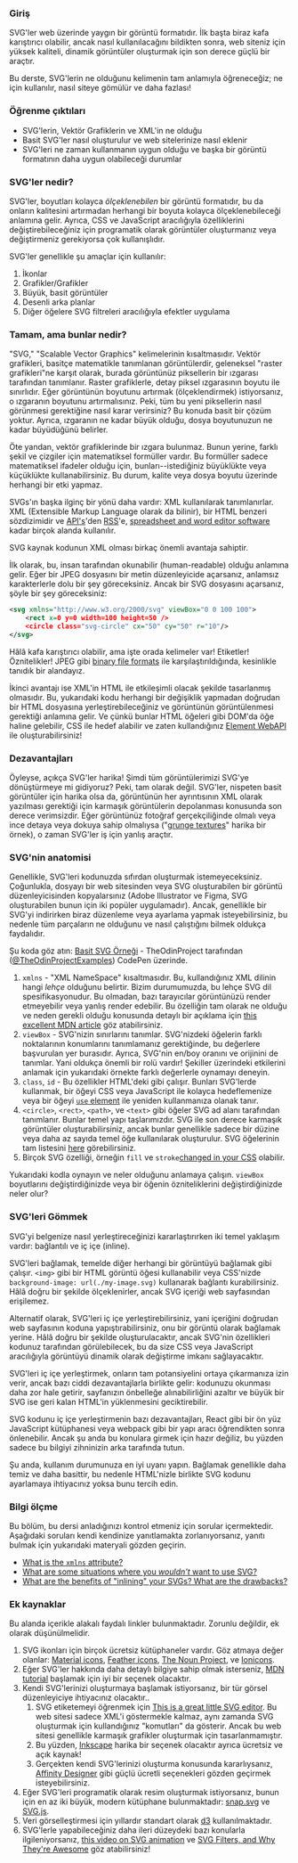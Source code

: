 ### Giriş

SVG'ler web üzerinde yaygın bir görüntü formatıdır. İlk başta biraz kafa karıştırıcı olabilir, ancak nasıl kullanılacağını bildikten sonra, web siteniz için yüksek kaliteli, dinamik görüntüler oluşturmak için son derece güçlü bir araçtır.

Bu derste, SVG'lerin ne olduğunu kelimenin tam anlamıyla öğreneceğiz; ne için kullanılır, nasıl siteye gömülür ve daha fazlası!

### Öğrenme çıktıları

- SVG'lerin, Vektör Grafiklerin ve XML'in ne olduğu
- Basit SVG'ler nasıl oluşturulur ve web sitelerinize nasıl eklenir
- SVG'leri ne zaman kullanmanın uygun olduğu ve başka bir görüntü formatının daha uygun olabileceği durumlar

### SVG'ler nedir?

SVG'ler, boyutları kolayca _ölçeklenebilen_ bir görüntü formatıdır, bu da onların kalitesini artırmadan herhangi bir boyuta kolayca ölçeklenebileceği anlamına gelir. Ayrıca, CSS ve JavaScript aracılığıyla özelliklerini değiştirebileceğiniz için programatik olarak görüntüler oluşturmanız veya değiştirmeniz gerekiyorsa çok kullanışlıdır.

SVG'ler genellikle şu amaçlar için kullanılır:

1. İkonlar
2. Grafikler/Grafikler
3. Büyük, basit görüntüler
4. Desenli arka planlar
5. Diğer öğelere SVG filtreleri aracılığıyla efektler uygulama

### Tamam, ama bunlar nedir?


"SVG," "Scalable Vector Graphics" kelimelerinin kısaltmasıdır. Vektör grafikleri, basitçe matematikle tanımlanan görüntülerdir, geleneksel "raster grafikleri"ne karşıt olarak, burada görüntünüz piksellerin bir ızgarası tarafından tanımlanır. Raster grafiklerle, detay piksel ızgarasının boyutu ile sınırlıdır. Eğer görüntünün boyutunu artırmak (ölçeklendirmek) istiyorsanız, o ızgaranın boyutunu artırmalısınız. Peki, tüm bu yeni piksellerin nasıl görünmesi gerektiğine nasıl karar verirsiniz? Bu konuda basit bir çözüm yoktur. Ayrıca, ızgaranın ne kadar büyük olduğu, dosya boyutunuzun ne kadar büyüdüğünü belirler.

Öte yandan, vektör grafiklerinde bir ızgara bulunmaz. Bunun yerine, farklı şekil ve çizgiler için matematiksel formüller vardır. Bu formüller sadece matematiksel ifadeler olduğu için, bunları--istediğiniz büyüklükte veya küçüklükte kullanabilirsiniz. Bu durum, kalite veya dosya boyutu üzerinde herhangi bir etki yapmaz.

SVGs'ın başka ilginç bir yönü daha vardır: XML kullanılarak tanımlanırlar. XML (Extensible Markup Language olarak da bilinir), bir HTML benzeri sözdizimidir ve [API's](https://en.wikipedia.org/wiki/API)'den [RSS](https://en.wikipedia.org/wiki/RSS)'e, [spreadsheet and word editor software](https://en.wikipedia.org/wiki/Office_Open_XML) kadar birçok alanda kullanılır.

SVG kaynak kodunun XML olması birkaç önemli avantaja sahiptir.

İlk olarak, bu, insan tarafından okunabilir (human-readable) olduğu anlamına gelir. Eğer bir JPEG dosyasını bir metin düzenleyicide açarsanız, anlamsız karakterlerle dolu bir şey göreceksiniz. Ancak bir SVG dosyasını açarsanız, şöyle bir şey göreceksiniz:

```xml
<svg xmlns="http://www.w3.org/2000/svg" viewBox="0 0 100 100">
    <rect x=0 y=0 width=100 height=50 />
    <circle class="svg-circle" cx="50" cy="50" r="10"/>
</svg>
```

Hâlâ kafa karıştırıcı olabilir, ama işte orada kelimeler var! Etiketler! Öznitelikler! JPEG gibi [binary file formats](https://en.wikipedia.org/wiki/Binary_file) ile karşılaştırıldığında, kesinlikle tanıdık bir alandayız.

İkinci avantajı ise XML'in HTML ile etkileşimli olacak şekilde tasarlanmış olmasıdır. Bu, yukarıdaki kodu herhangi bir değişiklik yapmadan doğrudan bir HTML dosyasına yerleştirebileceğiniz ve görüntünün görüntülenmesi gerektiği anlamına gelir. Ve çünkü bunlar HTML öğeleri gibi DOM'da öğe haline gelebilir, CSS ile hedef alabilir ve zaten kullandığınız [Element WebAPI](https://developer.mozilla.org/en-US/docs/Web/API/Element) ile oluşturabilirsiniz!

### Dezavantajları

Öyleyse, açıkça SVG'ler harika! Şimdi tüm görüntülerimizi SVG'ye dönüştürmeye mi gidiyoruz? Peki, tam olarak değil. SVG'ler, nispeten basit görüntüler için harika olsa da, görüntünün her ayrıntısının XML olarak yazılması gerektiği için karmaşık görüntülerin depolanması konusunda son derece verimsizdir. Eğer görüntünüz fotoğraf gerçekçiliğinde olmalı veya ince detaya veya dokuya sahip olmalıysa ("[grunge textures](https://unsplash.com/s/photos/grunge-texture)" harika bir örnek), o zaman SVG'ler iş için yanlış araçtır.

### SVG'nin anatomisi

Genellikle, SVG'leri kodunuzda sıfırdan oluşturmak istemeyeceksiniz. Çoğunlukla, dosyayı bir web sitesinden veya SVG oluşturabilen bir görüntü düzenleyicisinden kopyalarsınız (Adobe Illustrator ve Figma, SVG oluşturabilen bunun için iki popüler uygulamadır). Ancak, genellikle bir SVG'yi indirirken biraz düzenleme veya ayarlama yapmak isteyebilirsiniz, bu nedenle tüm parçaların ne olduğunu ve nasıl çalıştığını bilmek oldukça faydalıdır.

<p class="codepen" data-height="300" data-theme-id="dark" data-default-tab="css,result" data-slug-hash="NWaGdmL" data-editable="true" data-user="TheOdinProjectExamples" style={{"height":"300px","boxSizing":"border-box","display":"flex","alignItems":"center","justifyContent":"center","border":"2px solid","margin":"1em 0","padding":"1em"}}>
<span>Şu koda göz atın: <a href="https://codepen.io/TheOdinProjectExamples/pen/NWaGdmL">Basit SVG Örneği</a>
 - TheOdinProject tarafından (<a href="https://codepen.io/TheOdinProjectExamples">@TheOdinProjectExamples</a>) 
 CodePen üzerinde.</span>

</p>
<script async src="https://cpwebassets.codepen.io/assets/embed/ei.js"></script>

1.  `xmlns` - "XML NameSpace" kısaltmasıdır. Bu, kullandığınız XML dilinin hangi _lehçe_ olduğunu belirtir. Bizim durumumuzda, bu lehçe SVG dil spesifikasyonudur. Bu olmadan, bazı tarayıcılar görüntünüzü render etmeyebilir veya yanlış render edebilir. Bu özelliğin tam olarak ne olduğu ve neden gerekli olduğu konusunda detaylı bir açıklama için [this excellent MDN article](https://developer.mozilla.org/en-US/docs/Web/SVG/Namespaces_Crash_Course) göz atabilirsiniz. 
2.  `viewBox` - SVG'nizin sınırlarını tanımlar. SVG'nizdeki öğelerin farklı noktalarının konumlarını tanımlamanız gerektiğinde, bu değerlere başvurulan yer burasıdır. Ayrıca, SVG'nin en/boy oranını ve orijinini de tanımlar. Yani oldukça önemli bir rolü vardır! Şekiller üzerindeki etkilerini anlamak için yukarıdaki örnekte farklı değerlerle oynamayı deneyin.
3.  `class`, `id` - Bu özellikler HTML'deki gibi çalışır. Bunları SVG'lerde kullanmak, bir öğeyi CSS veya JavaScript ile kolayca hedeflemenize veya bir öğeyi [`use` element](https://developer.mozilla.org/en-US/docs/Web/SVG/Element/use) ile yeniden kullanmanıza olanak tanır.
4. `<circle>`, `<rect>`, `<path>`, ve `<text>` gibi öğeler SVG ad alanı tarafından tanımlanır. Bunlar temel yapı taşlarımızdır. SVG ile son derece karmaşık görüntüler oluşturabilirsiniz, ancak bunlar genellikle sadece bir düzine veya daha az sayıda temel öğe kullanılarak oluşturulur. SVG öğelerinin tam listesini [here](https://developer.mozilla.org/en-US/docs/Web/SVG/Element) görebilirsiniz.
5.  Birçok SVG özelliği, örneğin `fill` ve `stroke`[changed in your CSS](https://css-tricks.com/svg-properties-and-css/) olabilir.

Yukarıdaki kodla oynayın ve neler olduğunu anlamaya çalışın. `viewBox` boyutlarını değiştirdiğinizde veya bir öğenin özniteliklerini değiştirdiğinizde neler olur?

### SVG'leri Gömmek

SVG'yi belgenize nasıl yerleştireceğinizi kararlaştırırken iki temel yaklaşım vardır: bağlantılı ve iç içe (inline).

SVG'leri bağlamak, temelde diğer herhangi bir görüntüyü bağlamak gibi çalışır. `<img>` gibi bir HTML görüntü öğesi kullanabilir veya CSS'nizde `background-image: url(./my-image.svg)` kullanarak bağlantı kurabilirsiniz. Hâlâ doğru bir şekilde ölçeklenirler, ancak SVG içeriği web sayfasından erişilemez.

Alternatif olarak, SVG'leri iç içe yerleştirebilirsiniz, yani içeriğini doğrudan web sayfasının koduna yapıştırabilirsiniz, onu bir görüntü olarak bağlamak yerine. Hâlâ doğru bir şekilde oluşturulacaktır, ancak SVG'nin özellikleri kodunuz tarafından görülebilecek, bu da size CSS veya JavaScript aracılığıyla görüntüyü dinamik olarak değiştirme imkanı sağlayacaktır.

SVG'leri iç içe yerleştirmek, onların tam potansiyelini ortaya çıkarmanıza izin verir, ancak bazı ciddi dezavantajlarla birlikte gelir: kodunuzu okunması daha zor hale getirir, sayfanızın önbelleğe alınabilirliğini azaltır ve büyük bir SVG ise geri kalan HTML'in yüklenmesini geciktirebilir.

SVG kodunu iç içe yerleştirmenin bazı dezavantajları, React gibi bir ön yüz JavaScript kütüphanesi veya webpack gibi bir yapı aracı öğrendikten sonra önlenebilir. Ancak şu anda bu konulara girmek için hazır değiliz, bu yüzden sadece bu bilgiyi zihninizin arka tarafında tutun.

Şu anda, kullanım durumunuza en iyi uyanı yapın. Bağlamak genellikle daha temiz ve daha basittir, bu nedenle HTML'nizle birlikte SVG kodunu ayarlamaya ihtiyacınız yoksa bunu tercih edin.

### Bilgi ölçme

Bu bölüm, bu dersi anladığınızı kontrol etmeniz için sorular içermektedir. Aşağıdaki soruları kendi kendinize yanıtlamakta zorlanıyorsanız, yanıtı bulmak için yukarıdaki materyali gözden geçirin.

-   [What is the `xmlns` attribute?](#anatomy-of-an-svg)
-   [What are some situations where you _wouldn't_ want to use SVG?](#drawbacks)
-   [What are the benefits of "inlining" your SVGs? What are the drawbacks?](#embedding-svgs)

### Ek kaynaklar

Bu alanda içerikle alakalı faydalı linkler bulunmaktadır. Zorunlu değildir, ek olarak düşünülmelidir.

1.  SVG ikonları için birçok ücretsiz kütüphaneler vardır. Göz atmaya değer olanlar: [Material icons](https://fonts.google.com/icons), [Feather icons](https://feathericons.com/), [The Noun Project](https://thenounproject.com/term/free/), ve [Ionicons](https://ionic.io/ionicons).
2.  Eğer SVG'ler hakkında daha detaylı bilgiye sahip olmak isterseniz,  [MDN tutorial](https://developer.mozilla.org/en-US/docs/Web/SVG/Tutorial) başlamak için iyi bir seçenek olacaktır.
3.  Kendi SVG'lerinizi oluşturmaya başlamak istiyorsanız, bir tür görsel düzenleyiciye ihtiyacınız olacaktır..
    1.  SVG etiketemeyi öğrenmek için [This is a great little SVG editor](https://yqnn.github.io/svg-path-editor). Bu web sitesi sadece XML'i göstermekle kalmaz, aynı zamanda SVG oluşturmak için kullandığınız "komutları" da gösterir. Ancak bu web sitesi genellikle karmaşık grafikler oluşturmak için tasarlanmamıştır.
    2.  Bu yüzden, [Inkscape](https://inkscape.org/) harika bir seçenek olacaktır ayrıca ücretsiz ve açık kaynak!
    3.  Gerçekten kendi SVG'lerinizi oluşturma konusunda kararlıysanız, [Affinity Designer](https://affinity.serif.com/designer/) gibi güçlü ücretli seçenekleri gözden geçirmek isteyebilirsiniz.  
4.  Eğer SVG'leri programatik olarak resim oluşturmak istiyorsanız, bunun için en az iki büyük, modern kütüphane bulunmaktadır: [snap.svg](http://snapsvg.io/) ve [SVG.js](https://svgjs.dev/docs/3.0/).  
5.  Veri görselleştirmesi için yıllardır standart olarak [d3](https://d3js.org/) kullanılmaktadır.  
6.  SVG'lerle yapabileceğiniz daha ileri düzeydeki bazı konularla ilgileniyorsanız, [this video on SVG animation](https://www.youtube.com/watch?v=UTHgr6NLeEw) ve [SVG Filters, and Why They're Awesome](https://www.smashingmagazine.com/2015/05/why-the-svg-filter-is-awesome/) göz atabilirsiniz!  